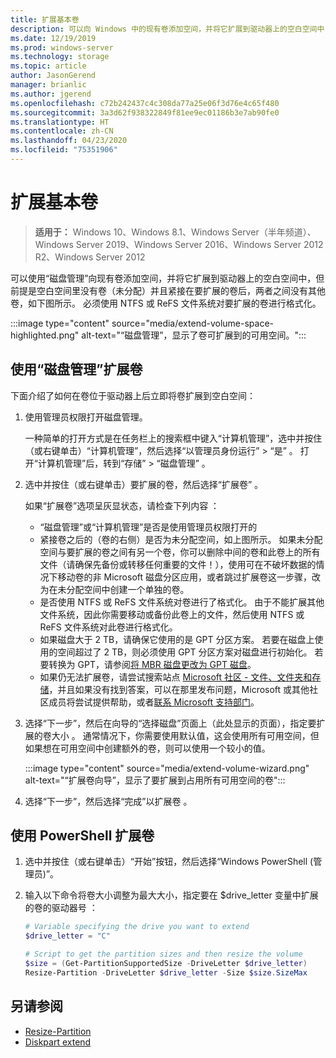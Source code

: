 ```yaml
---
title: 扩展基本卷
description: 可以向 Windows 中的现有卷添加空间，并将它扩展到驱动器上的空白空间中，但前提是空白空间里没有卷（未分配）并且紧接在要扩展的卷后，两者之间没有其他卷。 本文介绍如何执行此操作。
ms.date: 12/19/2019
ms.prod: windows-server
ms.technology: storage
ms.topic: article
author: JasonGerend
manager: brianlic
ms.author: jgerend
ms.openlocfilehash: c72b242437c4c308da77a25e06f3d76e4c65f480
ms.sourcegitcommit: 3a3d62f938322849f81ee9ec01186b3e7ab90fe0
ms.translationtype: HT
ms.contentlocale: zh-CN
ms.lasthandoff: 04/23/2020
ms.locfileid: "75351906"
---
```

# <a name="extend-a-basic-volume"></a>扩展基本卷

> **适用于：** Windows 10、Windows 8.1、Windows Server（半年频道）、Windows Server 2019、Windows Server 2016、Windows Server 2012 R2、Windows Server 2012

可以使用“磁盘管理”向现有卷添加空间，并将它扩展到驱动器上的空白空间中，但前提是空白空间里没有卷（未分配）并且紧接在要扩展的卷后，两者之间没有其他卷，如下图所示。 必须使用 NTFS 或 ReFS 文件系统对要扩展的卷进行格式化。

:::image type="content" source="media/extend-volume-space-highlighted.png" alt-text="“磁盘管理”，显示了卷可扩展到的可用空间。":::

## <a name="to-extend-a-volume-by-using-disk-management"></a>使用“磁盘管理”扩展卷

下面介绍了如何在卷位于驱动器上后立即将卷扩展到空白空间：

1. 使用管理员权限打开磁盘管理。

   一种简单的打开方式是在任务栏上的搜索框中键入“计算机管理”，选中并按住（或右键单击）“计算机管理”，然后选择“以管理员身份运行” > “是”     。 打开“计算机管理”后，转到“存储” > “磁盘管理”   。
2. 选中并按住（或右键单击）要扩展的卷，然后选择“扩展卷”  。

   如果“扩展卷”选项呈灰显状态，请检查下列内容  ：
    - “磁盘管理”或“计算机管理”是否是使用管理员权限打开的
    - 紧接卷之后的（卷的右侧）是否为未分配空间，如上图所示。 如果未分配空间与要扩展的卷之间有另一个卷，你可以删除中间的卷和此卷上的所有文件（请确保先备份或转移任何重要的文件！），使用可在不破坏数据的情况下移动卷的非 Microsoft 磁盘分区应用，或者跳过扩展卷这一步骤，改为在未分配空间中创建一个单独的卷。
    - 是否使用 NTFS 或 ReFS 文件系统对卷进行了格式化。 由于不能扩展其他文件系统，因此你需要移动或备份此卷上的文件，然后使用 NTFS 或 ReFS 文件系统对此卷进行格式化。
    - 如果磁盘大于 2 TB，请确保它使用的是 GPT 分区方案。 若要在磁盘上使用的空间超过了 2 TB，则必须使用 GPT 分区方案对磁盘进行初始化。 若要转换为 GPT，请参阅[将 MBR 磁盘更改为 GPT 磁盘](change-an-mbr-disk-into-a-gpt-disk.md)。
    - 如果仍无法扩展卷，请尝试搜索站点 [Microsoft 社区 - 文件、文件夹和存储](https://answers.microsoft.com/en-us/windows/forum/windows_10-files?sort=lastreplydate&dir=desc&tab=All&status=all&mod=&modAge=&advFil=&postedAfter=&postedBefore=&threadType=all&isFilterExpanded=true&tm=1514405359639)，并且如果没有找到答案，可以在那里发布问题，Microsoft 或其他社区成员将尝试提供帮助，或者[联系 Microsoft 支持部门](https://support.microsoft.com/contactus/)。

3. 选择“下一步”，然后在向导的“选择磁盘”页面上（此处显示的页面），指定要扩展的卷大小   。 通常情况下，你需要使用默认值，这会使用所有可用空间，但如果想在可用空间中创建额外的卷，则可以使用一个较小的值。

   :::image type="content" source="media/extend-volume-wizard.png" alt-text="“扩展卷向导”，显示了要扩展到占用所有可用空间的卷":::

4. 选择“下一步”，然后选择“完成”以扩展卷   。

## <a name="to-extend-a-volume-by-using-powershell"></a>使用 PowerShell 扩展卷

1. 选中并按住（或右键单击）“开始”按钮，然后选择“Windows PowerShell (管理员)”。
2. 输入以下命令将卷大小调整为最大大小，指定要在 $drive_letter 变量中扩展的卷的驱动器号  ：

   ```PowerShell
   # Variable specifying the drive you want to extend
   $drive_letter = "C"

   # Script to get the partition sizes and then resize the volume
   $size = (Get-PartitionSupportedSize -DriveLetter $drive_letter)
   Resize-Partition -DriveLetter $drive_letter -Size $size.SizeMax
   ```

## <a name="see-slso"></a>另请参阅

- [Resize-Partition](https://docs.microsoft.com/powershell/module/storage/resize-partition)
- [Diskpart extend](https://docs.microsoft.com/windows-server/administration/windows-commands/extend)
